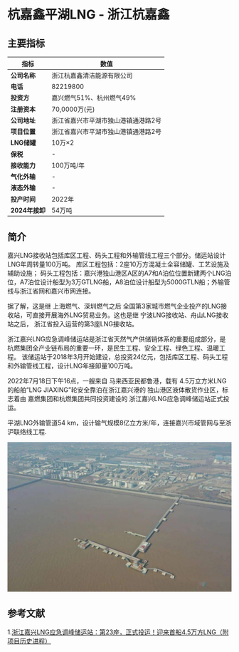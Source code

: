 # 杭嘉鑫平湖LNG - 浙江杭嘉鑫

## 主要指标
|指标|数值|
|---|--------|
|**公司名称**|浙江杭嘉鑫清洁能源有限公司|
|**电话**|82219800|
|**投资方**|嘉兴燃气51%、杭州燃气49%|
|**注册资本**|70,0000万(元)|
|**公司地址**|浙江省嘉兴市平湖市独山港镇通港路2号|
|**项目位置**|浙江省嘉兴市平湖市独山港镇通港路2号|
|**LNG储罐**|10万×2|
|**保税**|-|
|**接收能力**|100万吨/年|
|**气化外输**|-|
|**液态外输**|-|
|**投产时间**|2022年|
|**2024年接卸**|54万吨|

## 简介

嘉兴LNG接收站包括库区工程、码头工程和外输管线工程三个部分。储运站设计LNG年周转量100万吨。 库区工程包括：2座10万方混凝土全容储罐、工艺设施及辅助设施； 码头工程包括：嘉兴港独山港区A区的A7和A泊位位置新建两个LNG泊位，A7泊位设计船型为3万GTLNG船，A8泊位设计船型为5000GTLN船；外输管线与浙江省网和嘉兴市网连接。

据了解，这是继 上海燃气、深圳燃气之后 全国第3家城市燃气企业投产的LNG接收站，可直接开展海外LNG贸易业务。这也是继 宁波LNG接收站、舟山LNG接收站之后， 浙江省投入运营的第3座LNG接收站。

浙江嘉兴LNG应急调峰储运站是浙江省天然气产供储销体系的重要组成部分，是杭燃集团全产业链布局的重要一环，是民生工程、安全工程、绿色工程、温暖工程。 该储运站于2018年3月开始建设，总投资24亿元，包括库区工程、码头工程和外输管线工程，设计LNG年接卸量100万吨。

2022年7月18日下午16点，一艘来自 马来西亚民都鲁港，载有 4.5万立方米LNG的船舶“LNG JIAXING”轮安全靠泊在浙江嘉兴港的 独山港区液体散货作业区，标志着由 嘉燃集团和杭燃集团共同投资建设的 浙江嘉兴LNG应急调峰储运站正式投运。





平湖LNG外输管道54 km，设计输气规模8亿立方米/年，连接嘉兴市域管网与至浙沪联络线工程.



![平湖LNG](./images/rt030_2509161315.png)




## 参考文献

1.[浙江嘉兴LNG应急调峰储运站：第23座，正式投运！迎来首船4.5万方LNG（附项目历史进程） ](https://www.sohu.com/a/573800961_121123883)

